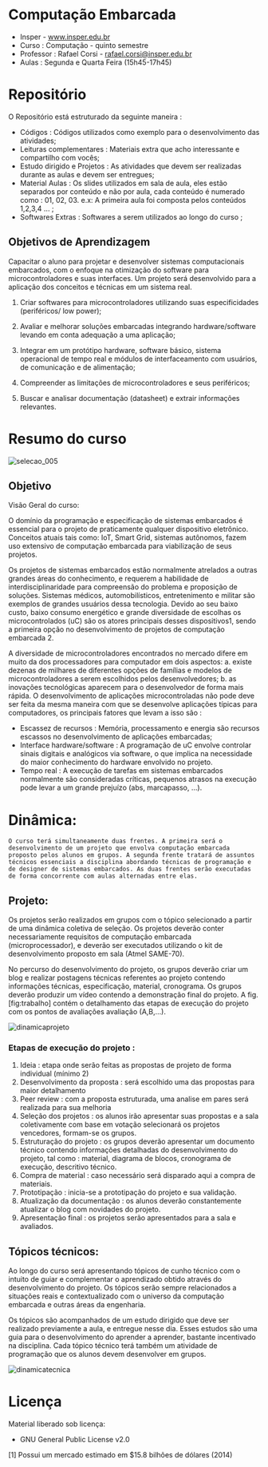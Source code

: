Computação Embarcada
==================
* Insper - www.insper.edu.br 
* Curso     : Computação - quinto semestre 
* Professor : Rafael Corsi - rafael.corsi@insper.edu.br
* Aulas     : Segunda e Quarta Feira (15h45-17h45)

# Repositório 
O Repositório está estruturado da seguinte maneira :

- Códigos : Códigos utilizados como exemplo para o desenvolvimento das atividades;
- Leituras complementares : Materiais extra que acho interessante e compartilho com vocês;
- Estudo dirigido e Projetos : As atividades que devem ser realizadas durante as aulas e devem ser entregues;
- Material Aulas : Os slides utilizados em sala de aula, eles estão separados por conteúdo e não por aula, cada conteúdo é numerado como : 01, 02, 03. e.x: A primeira aula foi composta pelos conteúdos 1,2,3,4 ... ;
- Softwares Extras : Softwares a serem utilizados ao longo do curso ;

## Objetivos de Aprendizagem

Capacitar o aluno para projetar e desenvolver sistemas computacionais embarcados, com o enfoque na otimização do software para microcontroladores e suas interfaces. Um projeto será desenvolvido para a aplicação dos conceitos e técnicas em um sistema real.

1.  Criar softwares para microcontroladores utilizando suas especificidades (periféricos/ low power);

2.  Avaliar e melhorar soluções embarcadas integrando hardware/software levando em conta adequação a uma aplicação;

3.  Integrar em um protótipo hardware, software básico, sistema operacional de tempo real e módulos de interfaceamento com usuários, de comunicação e de alimentação;

4.  Compreender as limitações de microcontroladores e seus periféricos;

5.  Buscar e analisar documentação (datasheet) e extrair informações relevantes.

# Resumo do curso
![selecao_005](https://cloud.githubusercontent.com/assets/1039615/22657938/5fcb0cf6-ec7f-11e6-9f44-baccefb723ce.png)

## Objetivo

Visão Geral do curso:

O domínio da programação e especificação de sistemas embarcados é essencial para o projeto de praticamente qualquer dispositivo eletrônico. Conceitos atuais tais como: IoT, Smart Grid, sistemas autônomos, fazem uso extensivo de computação embarcada para viabilização de seus projetos.

Os projetos de sistemas embarcados estão normalmente atrelados a outras grandes áreas do conhecimento, e requerem a habilidade de interdisciplinaridade para compreensão do problema e proposição de soluções. Sistemas médicos, automobilísticos, entretenimento e militar são exemplos de grandes usuários dessa tecnologia. Devido ao seu baixo custo, baixo consumo energético e grande diversidade de escolhas os microcontrolados (uC) são os atores principais desses dispositivos1, sendo a primeira opção no desenvolvimento de projetos de computação embarcada 2.

A diversidade de microcontroladores encontrados no mercado difere em muito da dos processadores para computador em dois aspectos: a. existe dezenas de milhares de diferentes opções de famílias e modelos de microcontroladores a serem escolhidos pelos desenvolvedores; b. as inovações tecnológicas aparecem para o desenvolvedor de forma mais rápida. O desenvolvimento de aplicações microcontroladas não pode deve ser feita da mesma maneira com que se desenvolve aplicações típicas para computadores, os principais fatores que levam a isso são :

- Escassez de recursos : Memória, processamento e energia são recursos escassos no desenvolvimento de aplicações embarcadas;
- Interface hardware/software : A programação de uC envolve controlar sinais digitais e analógicos via software, o que implica na necessidade do maior conhecimento do hardware envolvido no projeto.
- Tempo real : A execução de tarefas em sistemas embarcados normalmente são consideradas críticas, pequenos atrasos na execução pode levar a um grande prejuízo (abs, marcapasso, …).

# Dinâmica:	
	O curso terá simultaneamente duas frentes. A primeira será o desenvolvimento de um projeto que envolva computação embarcada proposto pelos alunos em grupos. A segunda frente tratará de assuntos técnicos essenciais a disciplina abordando técnicas de programação e de designer de sistemas embarcados. As duas frentes serão executadas de forma concorrente com aulas alternadas entre elas.

## Projeto:

Os projetos serão realizados em grupos com o tópico selecionado a partir de uma dinâmica coletiva de seleção. Os projetos deverão conter necessariamente requisitos de computação embarcada (microprocessador), e deverão ser executados utilizando o kit de desenvolvimento proposto em sala (Atmel SAME-70).

No percurso do desenvolvimento do projeto, os grupos deverão criar um blog e realizar postagens técnicas referentes ao projeto contendo informações técnicas, especificação, material, cronograma. Os grupos deverão produzir um vídeo contendo a demonstração final do projeto. A fig. [fig:trabalho] contém o detalhamento das etapas de execução do projeto com os pontos de avaliações avaliação (A,B,…).

![dinamicaprojeto](https://cloud.githubusercontent.com/assets/1039615/22658000/a779b7dc-ec7f-11e6-9171-10d58d9f5fa8.png)

### Etapas de execução do projeto :
1. Ideia : etapa onde serão feitas as propostas de projeto de forma individual (mínimo 2)
2. Desenvolvimento da proposta : será escolhido uma das propostas para maior detalhamento
3. Peer review : com a proposta estruturada, uma analise em pares será realizada para sua melhoria
4. Seleção dos projetos : os alunos irão apresentar suas propostas e a sala coletivamente com base em votação selecionará os projetos vencedores, formam-se os grupos.
5.  Estruturação do projeto : os grupos deverão apresentar um documento técnico contendo informações detalhadas do desenvolvimento do projeto, tal como : material, diagrama de blocos, cronograma de execução, descritivo técnico.
6. Compra de material : caso necessário será disparado aqui a compra de materiais.
7. Prototipação : inicia-se a prototipação do projeto e sua validação.
8. Atualização da documentação : os alunos deverão constantemente atualizar o blog com novidades do projeto.
9. Apresentação final : os projetos serão apresentados para a sala e avaliados.

## Tópicos técnicos:
Ao longo do curso será apresentando tópicos de cunho técnico com o intuito de guiar e complementar o aprendizado obtido através do desenvolvimento do projeto. Os tópicos serão sempre relacionados a situações reais e contextualizado com o universo da computação embarcada e outras áreas da engenharia.

Os tópicos são acompanhados de um estudo dirigido que deve ser realizado previamente a aula, e entregue nesse dia. Esses estudos são uma guia para o desenvolvimento do aprender a aprender, bastante incentivado na disciplina. Cada tópico técnico terá também um atividade de programação que os alunos devem desenvolver em grupos.

![dinamicatecnica](https://cloud.githubusercontent.com/assets/1039615/22658003/ab1cf958-ec7f-11e6-9c9f-67a072d02949.png)


# Licença
Material liberado sob licença:
 * GNU General Public License v2.0


[1] Possui um mercado estimado em $15.8 bilhões de dólares (2014)

